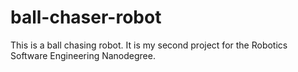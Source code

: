 # ball-chaser-robot
This is a ball chasing robot. It is my second project for the Robotics Software Engineering Nanodegree.
